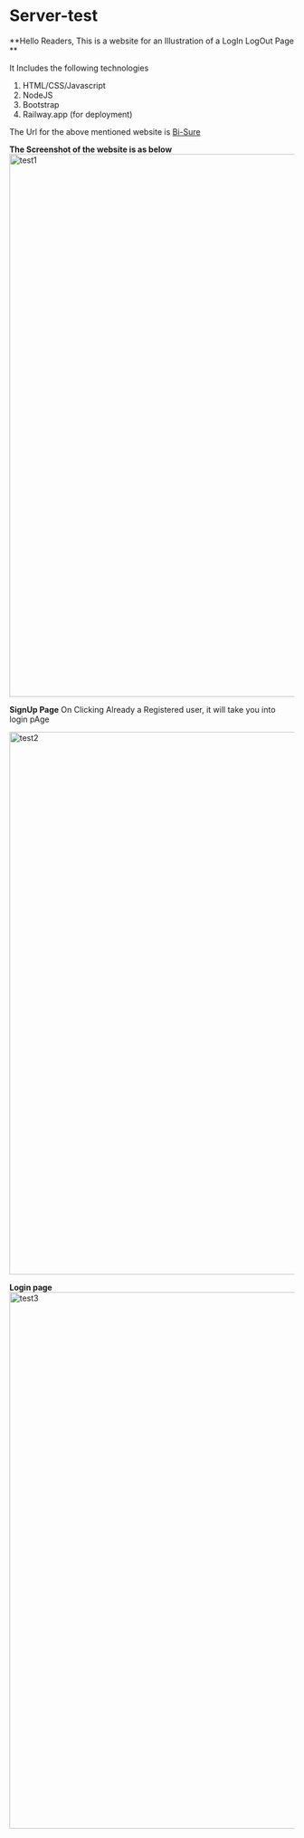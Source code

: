# Server-test



**Hello Readers,
This is a website for an Illustration of a LogIn LogOut Page 
**

 It Includes the following technologies

 1. HTML/CSS/Javascript
 2. NodeJS
 3. Bootstrap
 4. Railway.app (for deployment)

The Url for the above mentioned website is 
[Bi-Sure](https://server-test-production.up.railway.app/index.html)

**The Screenshot of the website is as below**
<img width="960" alt="test1" src="https://user-images.githubusercontent.com/65407916/204322814-2aa984f1-5b38-4e41-bdb0-11e2dc6f3626.PNG">

**SignUp Page**
On Clicking Already a Registered user, it will take you into login pAge

<img width="960" alt="test2" src="https://user-images.githubusercontent.com/65407916/204322890-3b5f00d4-f38e-4256-a5ed-62876a1790bb.PNG">

**Login page**
<img width="949" alt="test3" src="https://user-images.githubusercontent.com/65407916/204322884-1db006fc-f539-43ca-9a1f-6e9696de696d.PNG">

